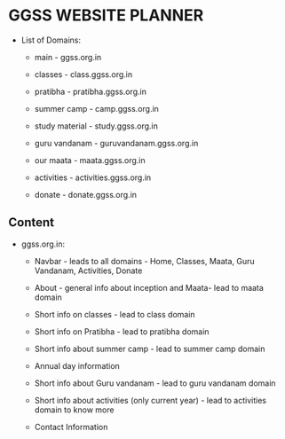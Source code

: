 # GGSS WEBSITE PLANNER

* List of Domains: 
    * main - ggss.org.in

    * classes - class.ggss.org.in

    * pratibha - pratibha.ggss.org.in

    * summer camp - camp.ggss.org.in

    * study material - study.ggss.org.in

    * guru vandanam - guruvandanam.ggss.org.in

    * our maata - maata.ggss.org.in

    * activities - activities.ggss.org.in

    * donate - donate.ggss.org.in

## Content 

* ggss.org.in: 

    * Navbar - leads to all domains - Home, Classes, Maata, Guru Vandanam, Activities, Donate

    * About - general info about inception and Maata- lead to maata domain

    * Short info on classes - lead to class domain

    * Short info on Pratibha - lead to pratibha domain

    * Short info about summer camp - lead to summer camp domain

    * Annual day information
    
    * Short info about Guru vandanam - lead to guru vandanam domain

    * Short info about activities (only current year) - lead to activities domain to know more

    * Contact Information
